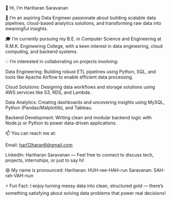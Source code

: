👋 Hi, I’m Hariharan Saravanan

🚀 I’m an aspiring Data Engineer passionate about building scalable data pipelines, cloud-based analytics solutions, and transforming raw data into meaningful insights.

🎓 I’m currently pursuing my B.E. in Computer Science and Engineering at R.M.K. Engineering College, with a keen interest in data engineering, cloud computing, and backend systems.

💡 I’m interested in collaborating on projects involving:

Data Engineering: Building robust ETL pipelines using Python, SQL, and tools like Apache Airflow to enable efficient data processing.

Cloud Solutions: Designing data workflows and storage solutions using AWS services like S3, RDS, and Lambda.

Data Analytics: Creating dashboards and uncovering insights using MySQL, Python (Pandas/Matplotlib), and Tableau.

Backend Development: Writing clean and modular backend logic with Node.js or Python to power data-driven applications.

📫 You can reach me at:

Email: hari12haran6@gmail.com

LinkedIn: Hariharan Saravanan — Feel free to connect to discuss tech, projects, internships, or just to say hi!

😄 My name is pronounced:
Hariharan: HUH-ree-HAH-run
Saravanan: SAH-rah-VAH-nun

⚡ Fun Fact: I enjoy turning messy data into clean, structured gold — there’s something satisfying about solving data problems that power real decisions!
